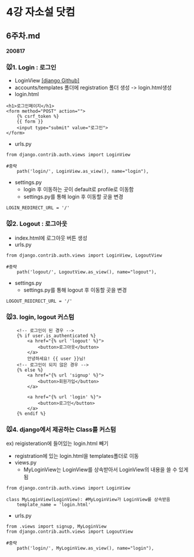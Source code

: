# 4강 자소설 닷컴

## 6주차.md

#### 200817

### :mouse:1. Login : 로그인
- LoginView [[django Github]](https://github.com/django/django/blob/master/django/contrib/auth/views.py)
- accounts/templates 폴더에 registration 폴더 생성 -> login.html생성
- login.html
```
<h1>로그인페이지</h1>
<form method="POST" action="">
    {% csrf_token %}
    {{ form }}
    <input type="submit" value="로그인">
</form>
```
- urls.py
```
from django.contrib.auth.views import LoginView

#중략
    path('login/', LoginView.as_view(), name="login"),
```
- settings.py
  - login 후 이동하는 곳이 default로 profile로 이동함
  - settings.py를 통해 login 후 이동할 곳을 변경
```
LOGIN_REDIRECT_URL = '/'
```
### :mouse:2. Logout : 로그아웃
- index.html에 로그아웃 버튼 생성
- urls.py
```
from django.contrib.auth.views import LoginView, LogoutView

#중략
    path('logout/', LogoutView.as_view(), name="logout"),
```
- settings.py
  - settings.py를 통해 logout 후 이동할 곳을 변경
```
LOGOUT_REDIRECT_URL = '/'
```
### :mouse:3. login, logout 커스텀
```
    <!-- 로그인이 된 경우 -->
    {% if user.is_authenticated %}
        <a href="{% url 'logout' %}">
            <button>로그아웃</button>
        </a>
        안녕하세요! {{ user }}님!
    <!-- 로그인이 되지 않은 경우 -->
    {% else %}
        <a href="{% url 'signup' %}">
            <button>회원가입</button>
        </a>

        <a href="{% url 'login' %}">
            <button>로그인</button>
        </a>
    {% endif %}
```
### :mouse:4. django에서 제공하는 Class를 커스텀
ex) reigisteration에 들어있는 login.html 빼기
- registration에 있는 login.html을 templates폴더로 이동
- views.py
  - MyLoginView는 LoginView를 상속받아서 LoginView의 내용을 쓸 수 있게 됨
```
from django.contrib.auth.views import LoginView

class MyLoginView(LoginView): #MyLoginView가 LoginView를 상속받음
    template_name = 'login.html'
```
- urls.py
```
from .views import signup, MyLoginView
from django.contrib.auth.views import LogoutView

#중략
    path('login/', MyLoginView.as_view(), name="login"),
```